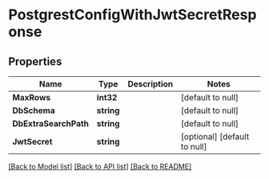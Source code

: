 # PostgrestConfigWithJwtSecretResponse

## Properties
Name | Type | Description | Notes
------------ | ------------- | ------------- | -------------
**MaxRows** | **int32** |  | [default to null]
**DbSchema** | **string** |  | [default to null]
**DbExtraSearchPath** | **string** |  | [default to null]
**JwtSecret** | **string** |  | [optional] [default to null]

[[Back to Model list]](../README.md#documentation-for-models) [[Back to API list]](../README.md#documentation-for-api-endpoints) [[Back to README]](../README.md)

